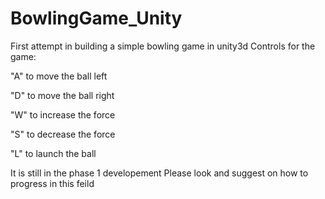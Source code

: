 # BowlingGame_Unity
First attempt in building a simple bowling game in unity3d
Controls for the game:

"A" to move the ball left 

"D" to move the ball right 

"W" to increase the force 

"S" to decrease the force

"L" to launch the ball


It is still in the phase 1 developement
Please look and suggest on how to progress in this feild
